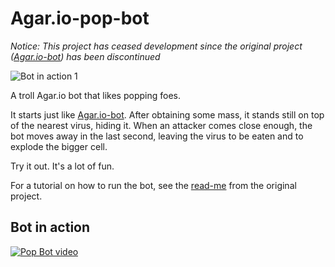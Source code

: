 # Agar.io-pop-bot

*Notice: This project has ceased development since the original project ([Agar.io-bot](https://github.com/Apostolique/Agar.io-bot)) has been discontinued*

![Bot in action 1](https://github.com/caiosm1005/Agar.io-pop-bot/raw/master/preview-images/bot-in-action-1.gif)

A troll Agar.io bot that likes popping foes.

It starts just like [Agar.io-bot](https://github.com/Apostolique/Agar.io-bot).
After obtaining some mass, it stands still on top of the nearest virus, hiding
it. When an attacker comes close enough, the bot moves away in the last second,
leaving the virus to be eaten and to explode the bigger cell.

Try it out. It's a lot of fun.

For a tutorial on how to run the bot, see the
[read-me](https://github.com/Apostolique/Agar.io-bot/blob/master/README.md)
from the original project.

## Bot in action

[![Pop Bot video](http://img.youtube.com/vi/-8V3dJxs2Kw/0.jpg)](http://www.youtube.com/watch?v=-8V3dJxs2Kw)
